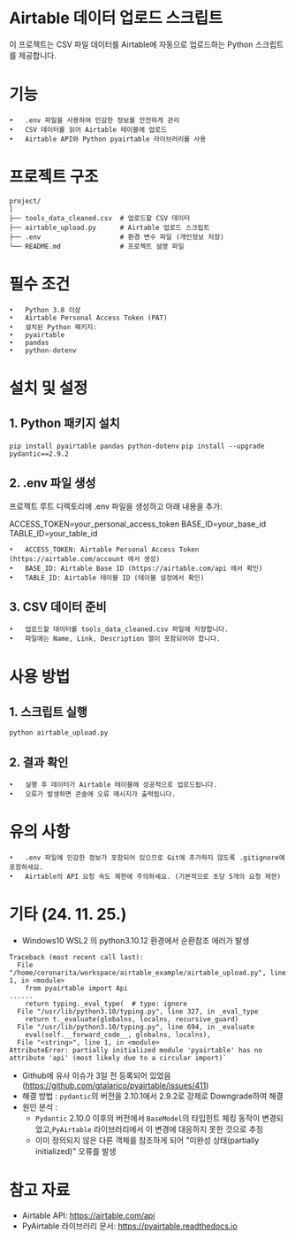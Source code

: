 # Airtable 데이터 업로드 스크립트

이 프로젝트는 CSV 파일 데이터를 Airtable에 자동으로 업로드하는 Python 스크립트를 제공합니다.

# 기능
	•	.env 파일을 사용하여 민감한 정보를 안전하게 관리
	•	CSV 데이터를 읽어 Airtable 테이블에 업로드
	•	Airtable API와 Python pyairtable 라이브러리를 사용

# 프로젝트 구조
```
project/
│
├── tools_data_cleaned.csv  # 업로드할 CSV 데이터
├── airtable_upload.py      # Airtable 업로드 스크립트
├── .env                    # 환경 변수 파일 (개인정보 저장)
└── README.md               # 프로젝트 설명 파일
```

# 필수 조건
```
•	Python 3.8 이상
•	Airtable Personal Access Token (PAT)
•	설치된 Python 패키지:
•	pyairtable
•	pandas
•	python-dotenv
```

# 설치 및 설정

##	1.	Python 패키지 설치

`pip install pyairtable pandas python-dotenv`
`pip install --upgrade pydantic==2.9.2`


##	2.	.env 파일 생성
프로젝트 루트 디렉토리에 .env 파일을 생성하고 아래 내용을 추가:

ACCESS_TOKEN=your_personal_access_token
BASE_ID=your_base_id
TABLE_ID=your_table_id

	•	ACCESS_TOKEN: Airtable Personal Access Token (https://airtable.com/account 에서 생성)
	•	BASE_ID: Airtable Base ID (https://airtable.com/api 에서 확인)
	•	TABLE_ID: Airtable 테이블 ID (테이블 설정에서 확인)

##	3.	CSV 데이터 준비
	•	업로드할 데이터를 tools_data_cleaned.csv 파일에 저장합니다.
	•	파일에는 Name, Link, Description 열이 포함되어야 합니다.

# 사용 방법

##	1.	스크립트 실행

`python airtable_upload.py`


##	2.	결과 확인
	•	실행 후 데이터가 Airtable 테이블에 성공적으로 업로드됩니다.
	•	오류가 발생하면 콘솔에 오류 메시지가 출력됩니다.

# 유의 사항

	•	.env 파일에 민감한 정보가 포함되어 있으므로 Git에 추가하지 않도록 .gitignore에 포함하세요.
	•	Airtable의 API 요청 속도 제한에 주의하세요. (기본적으로 초당 5개의 요청 제한)

# 기타 (24. 11. 25.)
- Windows10 WSL2 의 python3.10.12 환경에서 순환참조 에러가 발생
```
Traceback (most recent call last):
  File "/home/coronarita/workspace/airtable_example/airtable_upload.py", line 1, in <module>
    from pyairtable import Api
......
    return typing._eval_type(  # type: ignore
  File "/usr/lib/python3.10/typing.py", line 327, in _eval_type
    return t._evaluate(globalns, localns, recursive_guard)
  File "/usr/lib/python3.10/typing.py", line 694, in _evaluate
    eval(self.__forward_code__, globalns, localns),
  File "<string>", line 1, in <module>
AttributeError: partially initialized module 'pyairtable' has no attribute 'api' (most likely due to a circular import)`
```
- Github에 유사 이슈가 3일 전 등록되어 있었음(https://github.com/gtalarico/pyairtable/issues/411)
- 해결 방법 : `pydantic`의 버전을 2.10.1에서 2.9.2로 강제로 Downgrade하여 해결
- 원인 분석 : 
	- `Pydantic` 2.10.0 이후의 버전에서 `BaseModel`의 타입힌트 체킹 동작이 변경되었고,`PyAirtable` 라이브러리에서 이 변경에 대응하지 못한 것으로 추정
	- 이미 정의되지 않은 다른 객체를 참조하게 되어 "미완성 상태(partially initialized)" 오류를 발생

# 참고 자료
- Airtable API: https://airtable.com/api
- PyAirtable 라이브러리 문서: https://pyairtable.readthedocs.io